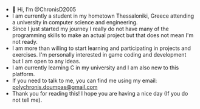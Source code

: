 - 👋 Hi, I’m @ChronisD2005 
- I am currently a student in my hometown Thessaloniki, Greece attending a university in computer science and engineering.
- Since I just started my journey I really do not have many of the programming skills to make an actual project but that does not mean I'm not ready.
- I am more than willing to start learning and participating in projects and exercises. I'm personally interested in game coding and development but I am open to any ideas.
- I am currently learning C in my university and I am also new to this platform.
- If you need to talk to me, you can find me using my email: polychronis.doumpas@gmail.com
- Thank you for reading this! I hope you are having a nice day (If you do not tell me).
<!---
ChronisD2005/ChronisD2005 is a ✨ special ✨ repository because its `README.md` (this file) appears on your GitHub profile.
You can click the Preview link to take a look at your changes.
--->
